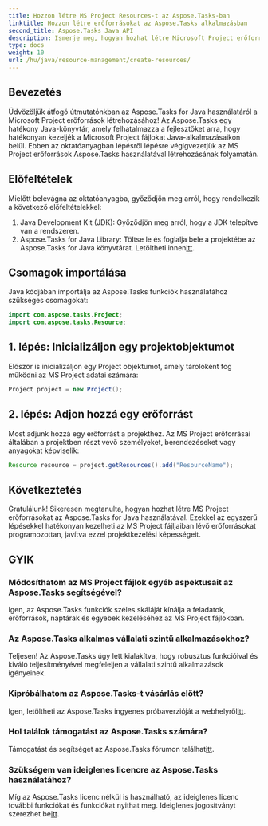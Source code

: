 ```yaml
---
title: Hozzon létre MS Project Resources-t az Aspose.Tasks-ban
linktitle: Hozzon létre erőforrásokat az Aspose.Tasks alkalmazásban
second_title: Aspose.Tasks Java API
description: Ismerje meg, hogyan hozhat létre Microsoft Project erőforrásokat Java nyelven az Aspose.Tasks könyvtár használatával. Lépésről lépésre útmutató a hatékony erőforrás-gazdálkodáshoz.
type: docs
weight: 10
url: /hu/java/resource-management/create-resources/
---
```

## Bevezetés
Üdvözöljük átfogó útmutatónkban az Aspose.Tasks for Java használatáról a Microsoft Project erőforrások létrehozásához! Az Aspose.Tasks egy hatékony Java-könyvtár, amely felhatalmazza a fejlesztőket arra, hogy hatékonyan kezeljék a Microsoft Project fájlokat Java-alkalmazásaikon belül. Ebben az oktatóanyagban lépésről lépésre végigvezetjük az MS Project erőforrások Aspose.Tasks használatával létrehozásának folyamatán.
## Előfeltételek
Mielőtt belevágna az oktatóanyagba, győződjön meg arról, hogy rendelkezik a következő előfeltételekkel:
1. Java Development Kit (JDK): Győződjön meg arról, hogy a JDK telepítve van a rendszeren.
2.  Aspose.Tasks for Java Library: Töltse le és foglalja bele a projektébe az Aspose.Tasks for Java könyvtárat. Letöltheti innen[itt](https://releases.aspose.com/tasks/java/).

## Csomagok importálása
Java kódjában importálja az Aspose.Tasks funkciók használatához szükséges csomagokat:
```java
import com.aspose.tasks.Project;
import com.aspose.tasks.Resource;
```

## 1. lépés: Inicializáljon egy projektobjektumot
Először is inicializáljon egy Project objektumot, amely tárolóként fog működni az MS Project adatai számára:
```java
Project project = new Project();
```
## 2. lépés: Adjon hozzá egy erőforrást
Most adjunk hozzá egy erőforrást a projekthez. Az MS Project erőforrásai általában a projektben részt vevő személyeket, berendezéseket vagy anyagokat képviselik:
```java
Resource resource = project.getResources().add("ResourceName");
```

## Következtetés
Gratulálunk! Sikeresen megtanulta, hogyan hozhat létre MS Project erőforrásokat az Aspose.Tasks for Java használatával. Ezekkel az egyszerű lépésekkel hatékonyan kezelheti az MS Project fájljaiban lévő erőforrásokat programozottan, javítva ezzel projektkezelési képességeit.
## GYIK
### Módosíthatom az MS Project fájlok egyéb aspektusait az Aspose.Tasks segítségével?
Igen, az Aspose.Tasks funkciók széles skáláját kínálja a feladatok, erőforrások, naptárak és egyebek kezeléséhez az MS Project fájlokban.
### Az Aspose.Tasks alkalmas vállalati szintű alkalmazásokhoz?
Teljesen! Az Aspose.Tasks úgy lett kialakítva, hogy robusztus funkcióival és kiváló teljesítményével megfeleljen a vállalati szintű alkalmazások igényeinek.
### Kipróbálhatom az Aspose.Tasks-t vásárlás előtt?
 Igen, letöltheti az Aspose.Tasks ingyenes próbaverzióját a webhelyről[itt](https://releases.aspose.com/).
### Hol találok támogatást az Aspose.Tasks számára?
Támogatást és segítséget az Aspose.Tasks fórumon találhat[itt](https://forum.aspose.com/c/tasks/15).
### Szükségem van ideiglenes licencre az Aspose.Tasks használatához?
 Míg az Aspose.Tasks licenc nélkül is használható, az ideiglenes licenc további funkciókat és funkciókat nyithat meg. Ideiglenes jogosítványt szerezhet be[itt](https://purchase.aspose.com/temporary-license/).
